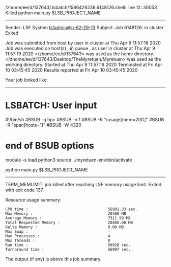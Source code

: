 /zhome/ee/d/137643/.lsbatch/1586426238.6148126.shell: line 12: 30053 Killed                  python main.py $LSB_PROJECT_NAME

------------------------------------------------------------
Sender: LSF System <lsfadmin@n-62-29-13>
Subject: Job 6148126: <NNAgent0network-50-50-50-50> in cluster <dcc> Exited

Job <NNAgent0network-50-50-50-50> was submitted from host <n-62-27-21> by user <s183905> in cluster <dcc> at Thu Apr  9 11:57:18 2020
Job was executed on host(s) <n-62-29-13>, in queue <hpc>, as user <s183905> in cluster <dcc> at Thu Apr  9 11:57:19 2020
</zhome/ee/d/137643> was used as the home directory.
</zhome/ee/d/137643/Desktop/TheMyretuen/Myretuen> was used as the working directory.
Started at Thu Apr  9 11:57:19 2020
Terminated at Fri Apr 10 03:45:45 2020
Results reported at Fri Apr 10 03:45:45 2020

Your job looked like:

------------------------------------------------------------
# LSBATCH: User input
#!/bin/sh
#BSUB -q hpc
#BSUB -n 1
#BSUB -R "rusage[mem=20G]"
#BSUB -R "span[hosts=1]"
#BSUB -W 4320
# end of BSUB options

module -s load python3
source ../myretuen-env/bin/activate

python main.py $LSB_PROJECT_NAME


------------------------------------------------------------

TERM_MEMLIMIT: job killed after reaching LSF memory usage limit.
Exited with exit code 137.

Resource usage summary:

    CPU time :                                   56901.33 sec.
    Max Memory :                                 20480 MB
    Average Memory :                             7311.99 MB
    Total Requested Memory :                     20480.00 MB
    Delta Memory :                               0.00 MB
    Max Swap :                                   -
    Max Processes :                              4
    Max Threads :                                8
    Run time :                                   56920 sec.
    Turnaround time :                            56907 sec.

The output (if any) is above this job summary.

